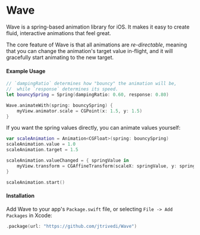 # Wave

Wave is a spring-based animation library for iOS. It makes it easy to create fluid, interactive animations that feel great.

The core feature of Wave is that all animations are _re-directable_, meaning that you can change the animation's target value in-flight, and it will gracefully start animating to the new target.

#### Example Usage

```swift
// `dampingRatio` determines how "bouncy" the animation will be,
//  while `response` determines its speed.
let bouncySpring = Spring(dampingRatio: 0.60, response: 0.80)

Wave.animateWith(spring: bouncySpring) {
    myView.animator.scale = CGPoint(x: 1.5, y: 1.5)
}
```

If you want the spring values directly, you can animate values yourself:

```swift
var scaleAnimation = Animation<CGFloat>(spring: bouncySpring)
scaleAnimation.value = 1.0
scaleAnimation.target = 1.5

scaleAnimation.valueChanged = { springValue in 
    myView.transform = CGAffineTransform(scaleX: springValue, y: springValue)
}

scaleAnimation.start()
```

#### Installation

Add Wave to your app's `Package.swift` file, or selecting `File -> Add Packages` in Xcode:

```swift
.package(url: "https://github.com/jtrivedi/Wave")
```


